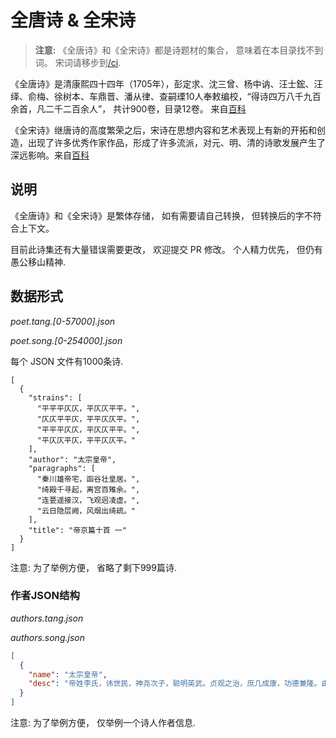 全唐诗 & 全宋诗
===============

> **注意:** 《全唐诗》和《全宋诗》都是诗题材的集合， 意味着在本目录找不到词。 宋词请移步到[/ci](https://github.com/chinese-poetry/chinese-poetry/tree/master/ci).


《全唐诗》是清康熙四十四年（1705年），彭定求、沈三曾、杨中讷、汪士鋐、汪绎、俞梅、徐树本、车鼎晋、潘从律、查嗣瑮10人奉敕编校，“得诗四万八千九百余首，凡二千二百余人”， 共计900卷，目录12卷。 来自[百科](https://baike.baidu.com/item/%E5%85%A8%E5%94%90%E8%AF%97)

《全宋诗》继唐诗的高度繁荣之后，宋诗在思想内容和艺术表现上有新的开拓和创造，出现了许多优秀作家作品，形成了许多流派，对元、明、清的诗歌发展产生了深远影响。来自[百科](https://baike.baidu.com/item/%E5%85%A8%E5%AE%8B%E8%AF%97)


## 说明

《全唐诗》和《全宋诗》是繁体存储， 如有需要请自己转换， 但转换后的字不符合上下文。

目前此诗集还有大量错误需要更改， 欢迎提交 PR 修改。 个人精力优先， 但仍有愚公移山精神.

## 数据形式

*poet.tang.[0-57000].json*

*poet.song.[0-254000].json*

每个 JSON 文件有1000条诗.

```text
[
  {
    "strains": [
      "平平平仄仄，平仄仄平平。",
      "仄仄平平仄，平平仄仄平。",
      "平平平仄仄，平仄仄平平。",
      "平仄仄平仄，平平仄仄平。"
    ],
    "author": "太宗皇帝",
    "paragraphs": [
      "秦川雄帝宅，函谷壮皇居。",
      "绮殿千寻起，离宫百雉余。",
      "连甍遥接汉，飞观迥凌虚。",
      "云日隐层阙，风烟出绮疏。"
    ],
    "title": "帝京篇十首 一"
  }
]
```

注意: 为了举例方便， 省略了剩下999篇诗.

### 作者JSON结构

*authors.tang.json*

*authors.song.json*

```json
[
  {
    "name": "太宗皇帝",
    "desc": "帝姓李氏，讳世民，神尧次子，聪明英武。贞观之治，庶几成康，功德兼隆。由汉以来，未之有也。而锐情经术，初建秦邸，即开文学馆，召名儒十八人为学士。既即位，殿左置弘文馆，悉引内学士，番宿更休。听朝之间，则与讨论典籍，杂以文咏。或日昃夜艾，未尝少怠。诗笔草隶，卓越前古。至于天文秀发，沈丽高朗，有唐三百年风雅之盛，帝实有以启之焉。在位二十四年，谥曰文。集四十卷。馆阁书目，诗一卷，六十九首。今编诗一卷。"
  }
]
```

注意: 为了举例方便， 仅举例一个诗人作者信息.
